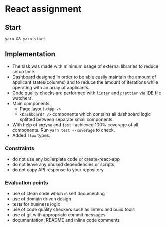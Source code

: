 # React assignment

## Start

`yarn && yarn start`

## Implementation

- The task was made with minimum usage of external libraries to reduce setup time
- Dashboard designed in order to be able easily maintain the amount of applicant states(columns) and to reduce the amount of iterations while operating with an array of applicants.
- Code quality checks are performed with `linter` and `prettier` via IDE file watchers.
- Main components
    - Page layout `<App />`
    - `<Dashboard* />` components which contains all dashboard logic splitted between separate small components
- With help of `enzyme` and `jest` I achieved 100% coverage of all components. Run `yarn test --coverage` to check.
- Added `flow` types.     

### Constraints

- do not use any boilerplate code or create-react-app
- do not leave any unused dependencies or scripts
- do not copy API response to your repository

### Evaluation points

- use of clean code which is self documenting
- use of domain driven design
- tests for business logic
- use of code quality checkers such as linters and build tools
- use of git with appropriate commit messages
- documentation: README and inline code comments